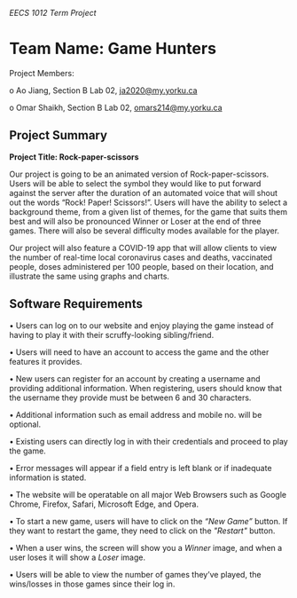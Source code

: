 *EECS 1012 Term Project*


# Team Name: Game Hunters


Project Members:

o	Ao Jiang, Section B Lab 02, ja2020@my.yorku.ca

o	Omar Shaikh, Section B Lab 02, omars214@my.yorku.ca

## Project Summary

										
**Project Title: Rock-paper-scissors**


Our project is going to be an animated version of Rock-paper-scissors. Users will be able to select the symbol they would like to put forward against the server after the duration of an automated voice that will shout out the words “Rock! Paper! Scissors!”. Users will have the ability to select a background theme, from a given list of themes, for the game that suits them best and will also be pronounced Winner or Loser at the end of three games. There will also be several difficulty modes available for the player.

Our project will also feature a COVID-19 app that will allow clients to view the number of real-time local coronavirus cases and deaths, vaccinated people, doses administered per 100 people, based on their location, and illustrate the same using graphs and charts.





## Software Requirements

•	Users can log on to our website and enjoy playing the game instead of having to play it with their scruffy-looking sibling/friend.

•	Users will need to have an account to access the game and the other features it provides.

•	New users can register for an account by creating a username and providing additional information. When registering, users should know that the username they provide must be between 6 and 30 characters.

•	Additional information such as email address and mobile no. will be optional.

•	Existing users can directly log in with their credentials and proceed to play the game.

•	Error messages will appear if a field entry is left blank or if inadequate information is stated.

•	The website will be operatable on all major Web Browsers such as Google Chrome, Firefox, Safari, Microsoft Edge, and Opera.

•	To start a new game, users will have to click on the *“New Game”* button. If they want to restart the game, they need to click on the *"Restart"*                  button.

•       When a user wins, the screen will show you a *Winner* image, and when a user loses it will show a *Loser* image.

•	Users will be able to view the number of games they’ve played, the wins/losses in those games since their log in.




